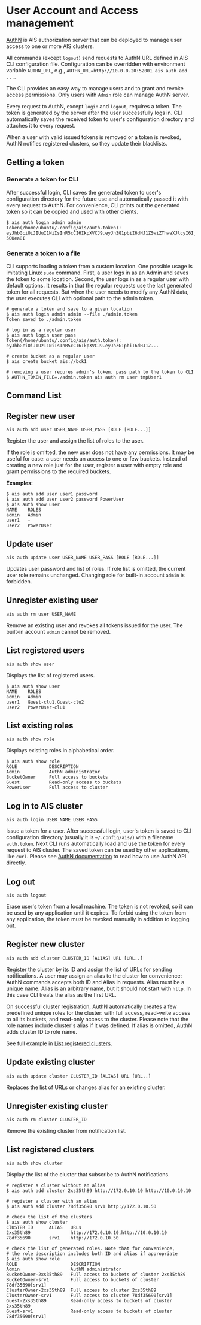 # User Account and Access management

[AuthN](/cmd/authn/README.md) is AIS authorization server that can be deployed to manage user access to one or more AIS clusters.

All commands (except `logout`) send requests to AuthN URL defined in AIS CLI configuration file. Configuration can be overridden with environment variable `AUTHN_URL`, e.g., `AUTHN_URL=http://10.0.0.20:52001 ais auth add ...`.

The CLI provides an easy way to manage users and to grant and revoke access permissions.
Only users with `Admin` role can manage AuthN server.

Every request to AuthN, except `login` and `logout`, requires a token.
The token is generated by the server after the user successfully logs in.
CLI automatically saves the received token to user's configuration directory and attaches it to every request.

When a user with valid issued tokens is removed or a token is revoked, AuthN notifies registered clusters, so they update their blacklists.

## Getting a token


### Generate a token for CLI

After successful login, CLI saves the generated token to user's configuration directory for the future use and automatically passed it with every request to AuthN.
For convenience, CLI prints out the generated token so it can be copied and used with other clients.

```console
$ ais auth login admin admin
Token(/home/ubuntu/.config/ais/auth.token):
eyJhbGciOiJIUuI1NiIsInR5cCI6IkpXVCJ9.eyJhZG1pbiI6dHJ1ZSwiZThwaXJlcyI6IjIwMjAtMDYtMTFUMTY6MzU6MDAuODQyNzMzNjU1LTA3OjAwIiwidXNlcm5hbWUiOiJhZG1pbiJ9.ppyMR8EE37M9O9Kl9ybyB7CE0fq6hIwL3Sa-5OUea8I
```

### Generate a token to a file

CLI supports loading a token from a custom location.
One possible usage is imitating Linux `sudo` command.
First, a user logs in as an Admin and saves the token to some location.
Second, the user logs in as a regular user with default options.
It results in that the regular requests use the last generated token for all requests.
But when the user needs to modify any AuthN data, the user executes CLI with optional path to the admin token.

```console
# generate a token and save to a given location
$ ais auth login admin admin --file ./admin.token
Token saved to ./admin.token

# log in as a regular user
$ ais auth login user pass
Token(/home/ubuntu/.config/ais/auth.token):
eyJhbGciOiJIUzI1NiIsInR5cCI6IkpXVCJ9.eyJhZG1pbiI6dHJ1Z...

# create bucket as a regular user
$ ais create bucket ais://bck1

# removing a user requres admin's token, pass path to the token to CLI
$ AUTHN_TOKEN_FILE=./admin.token ais auth rm user tmpUser1
```

## Command List

## Register new user

`ais auth add user USER_NAME USER_PASS [ROLE [ROLE...]]`

Register the user and assign the list of roles to the user.

If the role is omitted, the new user does not have any permissions. It may be useful for
case: a user needs an access to one or few buckets. Instead of creating a new role just
for the user, register a user with empty role and grant permissions to the required buckets.

**Examples:**

```console
$ ais auth add user user1 password
$ ais auth add user user2 password PowerUser
$ ais auth show user
NAME    ROLES
admin   Admin
user1   -
user2   PowerUser
```

## Update user

`ais auth update user USER_NAME USER_PASS [ROLE [ROLE...]]`

Updates user password and list of roles. If role list is omitted, the current
user role remains unchanged.
Changing role for built-in account `admin` is forbidden.

## Unregister existing user

`ais auth rm user USER_NAME`

Remove an existing user and revokes all tokens issued for the user.
The built-in account `admin` cannot be removed.

## List registered users

`ais auth show user`

Displays the list of registered users.

```console
$ ais auth show user
NAME    ROLES
admin   Admin
user1   Guest-clu1,Guest-clu2
user2   PowerUser-clu1
```

## List existing roles

`ais auth show role`

Displays existing roles in alphabetical order.

```console
$ ais auth show role
ROLE            DESCRIPTION
Admin           AuthN administrator
BucketOwner     Full access to buckets
Guest           Read-only access to buckets
PowerUser       Full access to cluster
```

## Log in to AIS cluster

`ais auth login USER_NAME USER_PASS`

Issue a token for a user.
After successful login, user's token is saved to CLI configuration directory (usually it is `~/.config/ais/`) with a filename `auth.token`.
Next CLI runs automatically load and use the token for every request to AIS cluster.
The saved token can be used by other applications, like `curl`.
Please see [AuthN documentation](/cmd/authn/README.md) to read how to use AuthN API directly.

## Log out

`ais auth logout`

Erase user's token from a local machine. The token is not revoked, so it can be used by any application until it expires.
To forbid using the token from any application, the token must be revoked manually in addition to logging out.

## Register new cluster

`ais auth add cluster CLUSTER_ID [ALIAS] URL [URL..]`

Register the cluster by its ID and assign the list of URLs for sending notifications.
A user may assign an alias to the cluster for convenience: AuthN commands accepts both ID and Alias in requests.
Alias must be a unique name.  Alias is an arbitrary name, but it should not start with `http`.
In this case CLI treats the alias as the first URL.

On successful cluster registration, AuthN automatically creates a few predefined unique roles for the cluster: with full access,
read-write access to all its buckets, and read-only access to the cluster.
Please note that the role names include cluster's alias if it was defined. If alias is omitted, AuthN adds cluster ID to role name.

See full example in [List registered clusters](#list-registered-clusters).

## Update existing cluster

`ais auth update cluster CLUSTER_ID [ALIAS] URL [URL..]`

Replaces the list of URLs or changes alias for an existing cluster.

## Unregister existing cluster

`ais auth rm cluster CLUSTER_ID`

Remove the existing cluster from notification list.

## List registered clusters

`ais auth show cluster`

Display the list of the cluster that subscribe to AuthN notifications.

```console
# register a cluster without an alias
$ ais auth add cluster 2xs35th89 http://172.0.10.10 http://10.0.10.10

# register a cluster with an alias
$ ais auth add cluster 78df35690 srv1 http://172.0.10.50

# check the list of the clusters
$ ais auth show cluster
ClUSTER ID      ALIAS   URLs
2xs35th89               http://172.0.10.10,http://10.0.10.10
78df35690       srv1    http://172.0.10.50

# check the list of generated roles. Note that for convenience,
# the role description includes both ID and alias if appropriate
$ ais auth show role
ROLE                    DESCRIPTION
Admin                   AuthN administrator
BucketOwner-2xs35th89   Full access to buckets of cluster 2xs35th89
BucketOwner-srv1        Full access to buckets of cluster 78df35690[srv1]
ClusterOwner-2xs35th89  Full access to cluster 2xs35th89
ClusterOwner-srv1       Full access to cluster 78df35690[srv1]
Guest-2xs35th89         Read-only access to buckets of cluster 2xs35th89
Guest-srv1              Read-only access to buckets of cluster 78df35690[srv1]
```

